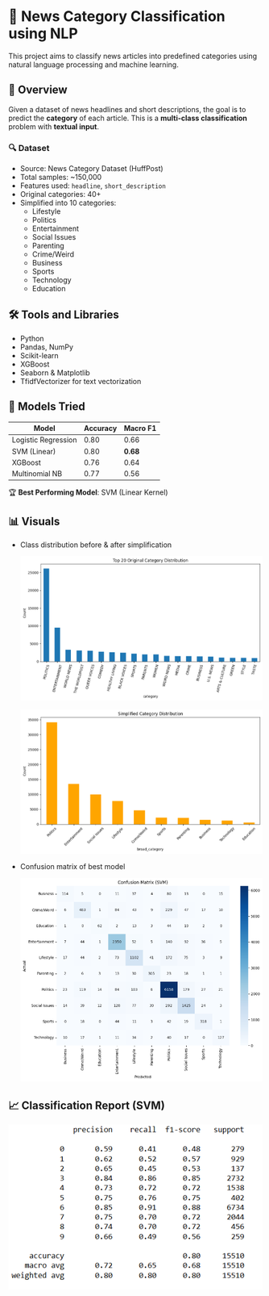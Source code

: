 # 📰 News Category Classification using NLP

This project aims to classify news articles into predefined categories using natural language processing and machine learning.

## 📌 Overview

Given a dataset of news headlines and short descriptions, the goal is to predict the **category** of each article. This is a **multi-class classification** problem with **textual input**.

### 🔍 Dataset

- Source: News Category Dataset (HuffPost)
- Total samples: ~150,000
- Features used: `headline`, `short_description`
- Original categories: 40+
- Simplified into 10 categories:
  - Lifestyle
  - Politics
  - Entertainment
  - Social Issues
  - Parenting
  - Crime/Weird
  - Business
  - Sports
  - Technology
  - Education

## 🛠️ Tools and Libraries

- Python
- Pandas, NumPy
- Scikit-learn
- XGBoost
- Seaborn & Matplotlib
- TfidfVectorizer for text vectorization

## 🧠 Models Tried

| Model               | Accuracy | Macro F1 |
|--------------------|----------|----------|
| Logistic Regression| 0.80     | 0.66     |
| SVM (Linear)       | 0.80     | **0.68** |
| XGBoost            | 0.76     | 0.64     |
| Multinomial NB     | 0.77     | 0.56     |

🏆 **Best Performing Model**: SVM (Linear Kernel)

## 📊 Visuals

- Class distribution before & after simplification

  ![alt text](image.png)

  ![alt text](image-1.png)

- Confusion matrix of best model
  
  ![alt text](image-2.png)


## 📈 Classification Report (SVM)


![alt text](image-3.png)